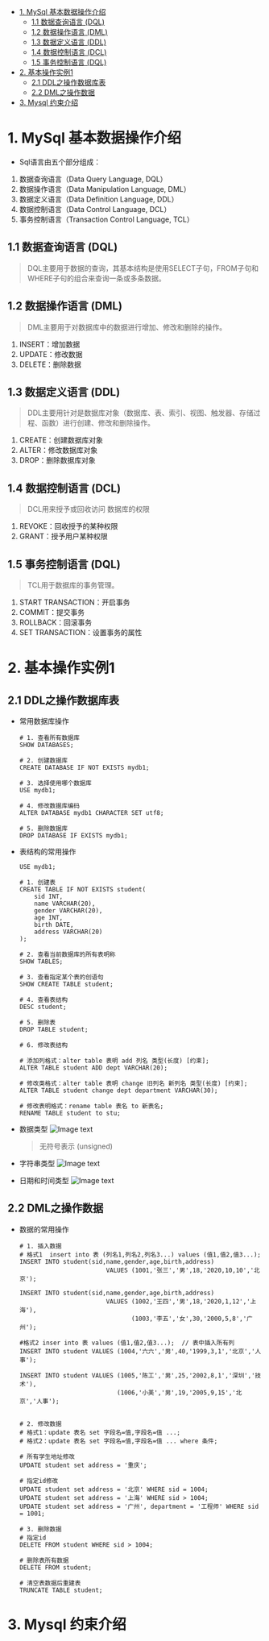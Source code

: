 - [1. MySql 基本数据操作介绍](#1-mysql-基本数据操作介绍)
  - [1.1 数据查询语言 (DQL)](#11-数据查询语言-dql)
  - [1.2 数据操作语言 (DML)](#12-数据操作语言-dml)
  - [1.3 数据定义语言 (DDL)](#13-数据定义语言-ddl)
  - [1.4 数据控制语言 (DCL)](#14-数据控制语言-dcl)
  - [1.5 事务控制语言 (DQL)](#15-事务控制语言-dql)
- [2. 基本操作实例1](#2-基本操作实例1)
  - [2.1 DDL之操作数据库表](#21-ddl之操作数据库表)
  - [2.2 DML之操作数据](#22-dml之操作数据)
- [3. Mysql 约束介绍](#3-mysql-约束介绍)


# 1. MySql 基本数据操作介绍
- Sql语言由五个部分组成：
1. 数据查询语言（Data Query Language, DQL）
2. 数据操作语言（Data Manipulation Language, DML）
3. 数据定义语言（Data Definition Language, DDL）
4. 数据控制语言（Data Control Language, DCL）
5. 事务控制语言（Transaction Control Language, TCL）

## 1.1 数据查询语言 (DQL)
>DQL主要用于数据的查询，其基本结构是使用SELECT子句，FROM子句和WHERE子句的组合来查询一条或多条数据。

## 1.2 数据操作语言 (DML)
>DML主要用于对数据库中的数据进行增加、修改和删除的操作。
1. INSERT：增加数据
2. UPDATE：修改数据
3. DELETE：删除数据

## 1.3 数据定义语言 (DDL)
>DDL主要用针对是数据库对象（数据库、表、索引、视图、触发器、存储过程、函数）进行创建、修改和删除操作。
1. CREATE：创建数据库对象
2. ALTER：修改数据库对象
3. DROP：删除数据库对象

## 1.4 数据控制语言 (DCL) 
> DCL用来授予或回收访问 数据库的权限
1. REVOKE：回收授予的某种权限
2. GRANT：授予用户某种权限

## 1.5 事务控制语言 (DQL)
> TCL用于数据库的事务管理。
1. START TRANSACTION：开启事务
2. COMMIT：提交事务
3. ROLLBACK：回滚事务
4. SET TRANSACTION：设置事务的属性 

# 2. 基本操作实例1
## 2.1 DDL之操作数据库表
- 常用数据库操作
    ```
    # 1. 查看所有数据库
    SHOW DATABASES;

    # 2. 创建数据库
    CREATE DATABASE IF NOT EXISTS mydb1;

    # 3. 选择使用哪个数据库
    USE mydb1;

    # 4. 修改数据库编码
    ALTER DATABASE mydb1 CHARACTER SET utf8;

    # 5. 删除数据库
    DROP DATABASE IF EXISTS mydb1;
    ```

- 表结构的常用操作
    ```
    USE mydb1;
    
    # 1. 创建表
    CREATE TABLE IF NOT EXISTS student(
        sid INT,
        name VARCHAR(20),
        gender VARCHAR(20),
        age INT,
        birth DATE,
        address VARCHAR(20)
    );

    # 2. 查看当前数据库的所有表明称
    SHOW TABLES;

    # 3. 查看指定某个表的创语句
    SHOW CREATE TABLE student;
    
    # 4. 查看表结构
    DESC student;
    
    # 5. 删除表
    DROP TABLE student;

    # 6. 修改表结构
    
    # 添加列格式：alter table 表明 add 列名 类型(长度) [约束];
    ALTER TABLE student ADD dept VARCHAR(20);
    
    # 修改类格式：alter table 表明 change 旧列名 新列名 类型(长度) [约束];
    ALTER TABLE student change dept department VARCHAR(30);

    # 修改表明格式：rename table 表名 to 新表名;
    RENAME TABLE student to stu;
    ```
- 数据类型
  ![Image text](figs/2.base/1_num.png)
  > 无符号表示 (unsigned)

- 字符串类型
  ![Image text](figs/2.base/2_str.png)

- 日期和时间类型
  ![Image text](figs/2.base/3_time.png)

## 2.2 DML之操作数据

- 数据的常用操作
    ```
    # 1. 插入数据
    # 格式1  insert into 表 (列名1,列名2,列名3...) values (值1,值2,值3...);
    INSERT INTO student(sid,name,gender,age,birth,address)
                            VALUES (1001,'张三','男',18,'2020,10,10','北京');

    INSERT INTO student(sid,name,gender,age,birth,address)
                            VALUES (1002,'王四','男',18,'2020,1,12','上海'),
                                   (1003,'李五','女',30,'2000,5,8','广州');

    #格式2 inser into 表 values (值1,值2,值3...);  // 表中插入所有列
    INSERT INTO student VALUES (1004,'六六','男',40,'1999,3,1','北京','人事');

    INSERT INTO student VALUES (1005,'陈工','男',25,'2002,8,1','深圳','技术'),
							   (1006,'小美','男',19,'2005,9,15','北京','人事');

    
    # 2. 修改数据
    # 格式1：update 表名 set 字段名=值,字段名=值 ...;
    # 格式2：update 表名 set 字段名=值,字段名=值 ... where 条件;
    
    # 所有学生地址修改
    UPDATE student set address = '重庆';

    # 指定id修改
    UPDATE student set address = '北京' WHERE sid = 1004;
    UPDATE student set address = '上海' WHERE sid > 1004;
    UPDATE student set address = '广州', department = '工程师' WHERE sid = 1001;
    
    # 3. 删除数据
    # 指定id
    DELETE FROM student WHERE sid > 1004;

    # 删除表所有数据
    DELETE FROM student;

    # 清空表数据后重建表
    TRUNCATE TABLE student;
    ```

# 3. Mysql 约束介绍